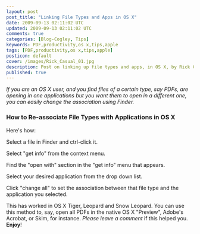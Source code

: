 ```yaml
---           
layout: post
post_title: "Linking File Types and Apps in OS X"
date: 2009-09-13 02:11:02 UTC
updated: 2009-09-13 02:11:02 UTC
comments: true
categories: [Blog-Cogley, Tips]
keywords: PDF,productivity,os x,tips,apple
tags: [PDF,productivity,os x,tips,apple]
posticon: default
cover: /images/Rick_Casual_01.jpg
description: Post on linking up file types and apps, in OS X, by Rick Cogley.
published: true
---
```


_If you are an OS X user, and you find files of a certain type, say PDFs, are opening in one applications but you want them to open in a different one, you can easily change the association using Finder._

<!--more--> 

[](http://www.flickr.com/photos/81796435@N00/3913619255 "View 'Restore File Associations in OS X Finder' on Flickr.com")

### How to Re-associate File Types with Applications in OS X



Here's how: 





Select a file in Finder and ctrl-click it.


Select "get info" from the context menu.


Find the "open with" section in the "get info" menu that appears.


Select your desired application from the drop down list. 


Click "change all" to set the association between that file type and the application you selected.





This has worked in OS X Tiger, Leopard and Snow Leopard. You can use this method to, say, open all PDFs in the native OS X "Preview", Adobe's Acrobat, or Skim, for instance. _Please leave a comment_ if this helped you. **Enjoy**!

